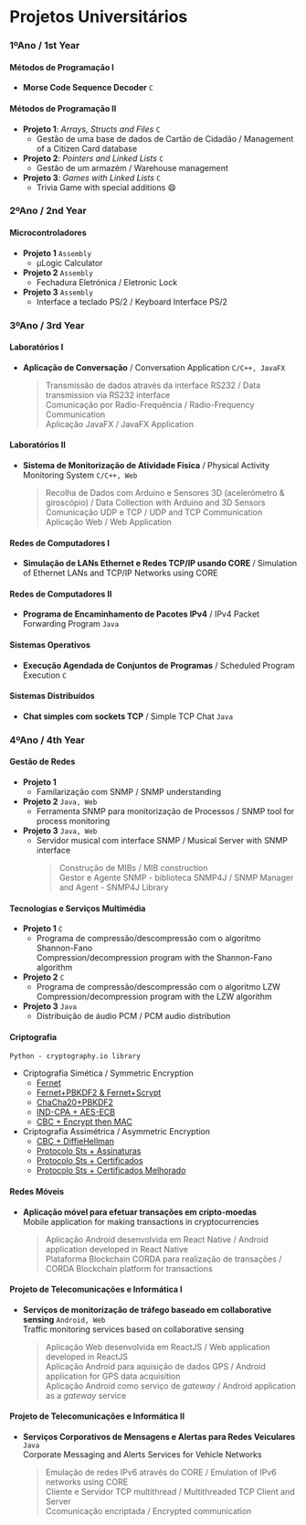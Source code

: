 # Projetos Universitários

### 1ºAno / 1st Year
#### Métodos de Programação I 
- **Morse Code Sequence Decoder** ``C``

#### Métodos de Programação II
- **Projeto 1**: *Arrays, Structs and Files* ``C``
  - Gestão de uma base de dados de Cartão de Cidadão / Management of a Citizen Card database
- **Projeto 2**: *Pointers and Linked Lists* ``C``
  - Gestão de um armazém / Warehouse management
- **Projeto 3**: *Games with Linked Lists* ``C``
  - Trivia Game with special additions :smile:


### 2ºAno / 2nd Year
#### Microcontroladores
- **Projeto 1** ``Assembly``
  - µLogic Calculator
- **Projeto 2** ``Assembly``
  - Fechadura Eletrónica / Eletronic Lock
- **Projeto 3** ``Assembly``
  - Interface a teclado PS/2 / Keyboard Interface PS/2
  
 
### 3ºAno / 3rd Year
#### Laboratórios I
- **Aplicação de Conversação** / Conversation Application ``C/C++, JavaFX``
  > Transmissão de dados através da interface RS232 / Data transmission via RS232 interface  
  > Comunicação por Radio-Frequência / Radio-Frequency Communication  
  > Aplicação JavaFX / JavaFX Application

#### Laboratórios II
- **Sistema de Monitorização de Atividade Física** / Physical Activity Monitoring System ``C/C++, Web``
   > Recolha de Dados com Arduino e Sensores 3D (acelerómetro & giroscópio) / Data Collection with Arduino and 3D Sensors  
   > Comunicação UDP e TCP / UDP and TCP Communication  
   > Aplicação Web / Web Application  

#### Redes de Computadores I
- **Simulação de LANs Ethernet e Redes TCP/IP usando CORE** / Simulation of Ethernet LANs and TCP/IP Networks using CORE

#### Redes de Computadores II
- **Programa de Encaminhamento de Pacotes IPv4** / IPv4 Packet Forwarding Program ``Java``

#### Sistemas Operativos
- **Execução Agendada de Conjuntos de Programas** / Scheduled Program Execution ``C``

#### Sistemas Distribuídos
- **Chat simples com sockets TCP** / Simple TCP Chat ``Java``

### 4ºAno / 4th Year
#### Gestão de Redes
- **Projeto 1** 
  - Familarização com SNMP / SNMP understanding
- **Projeto 2** ``Java, Web``
  - Ferramenta SNMP para monitorização de Processos / SNMP tool for process monitoring
- **Projeto 3** ``Java, Web``
  - Servidor musical com interface SNMP / Musical Server with SNMP interface
    > Construção de MIBs / MIB construction  
    > Gestor e Agente SNMP - biblioteca SNMP4J / SNMP Manager and Agent - SNMP4J Library

#### Tecnologias e Serviços Multimédia
- **Projeto 1** ``C``
  - Programa de compressão/descompressão com o algoritmo Shannon-Fano  
  Compression/decompression program with the Shannon-Fano algorithm
- **Projeto 2** ``C``
  - Programa de compressão/descompressão com o algoritmo LZW  
  Compression/decompression program with the LZW algorithm
- **Projeto 3** ``Java``
  - Distribuição de áudio PCM / PCM audio distribution  
  
#### Criptografia
``Python - cryptography.io library``
- Criptografia Simética / Symmetric Encryption
  - [Fernet](4ºAno/Cripto/G1)
  - [Fernet+PBKDF2 & Fernet+Scrypt](4ºAno/Cripto/G2)
  - [ChaCha20+PBKDF2](4ºAno/Cripto/G3)
  - [IND-CPA + AES-ECB](4ºAno/Cripto/G4)
  - [CBC + Encrypt then MAC](4ºAno/Cripto/G5)
- Criptografia Assimétrica / Asymmetric Encryption
  - [CBC + DiffieHellman](4ºAno/Cripto/G6)
  - [Protocolo Sts + Assinaturas](4ºAno/Cripto/G7)
  - [Protocolo Sts + Certificados](4ºAno/Cripto/G8)
  - [Protocolo Sts + Certificados Melhorado](4ºAno/Cripto/CliServ)

#### Redes Móveis
- **Aplicação móvel para efetuar transações em cripto-moedas**  
Mobile application for making transactions in cryptocurrencies
  > Aplicação Android desenvolvida em React Native / Android application developed in React Native  
  > Plataforma Blockchain CORDA para realização de transações / CORDA Blockchain platform for transactions

#### Projeto de Telecomunicações e Informática I
- **Serviços de monitorização de tráfego baseado em collaborative sensing** ``Android, Web``  
Traffic monitoring services based on collaborative sensing
  > Aplicação Web desenvolvida em ReactJS / Web application developed in ReactJS  
  > Aplicação Android para aquisição de dados GPS / Android application for GPS data acquisition  
  > Aplicação Android como serviço de *gateway* /  Android application as a *gateway* service  

#### Projeto de Telecomunicações e Informática II
- **Serviços Corporativos de Mensagens e Alertas para Redes Veiculares** ``Java``  
Corporate Messaging and Alerts Services for Vehicle Networks
  > Emulação de redes IPv6 através do CORE / Emulation of IPv6 networks using CORE  
  > Cliente e Servidor TCP multithread / Multithreaded TCP Client and Server  
  > Ccomunicação encriptada / Encrypted communication  
